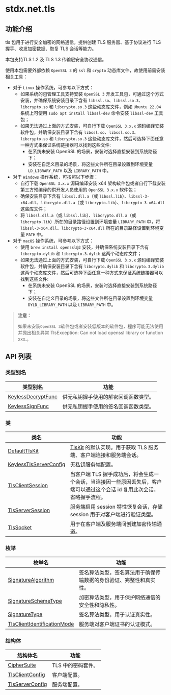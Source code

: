 # stdx.net.tls

## 功能介绍

tls 包用于进行安全加密的网络通信，提供创建 TLS 服务器、基于协议进行 TLS 握手、收发加密数据、恢复 TLS 会话等能力。

本包支持TLS 1.2 及 TLS 1.3 传输层安全协议通信。

使用本包需要外部依赖 `OpenSSL 3` 的 `ssl` 和 `crypto` 动态库文件，故使用前需安装相关工具：

- 对于 `Linux` 操作系统，可参考以下方式：
    - 如果系统的包管理工具支持安装 `OpenSSL 3` 开发工具包，可通过这个方式安装，并确保系统安装目录下含有 `libssl.so`、`libssl.so.3`、`libcrypto.so` 和 `libcrypto.so.3` 这些动态库文件，例如 `Ubuntu 22.04` 系统上可使用 `sudo apt install libssl-dev` 命令安装 `libssl-dev` 工具包；
    - 如果无法通过上面的方式安装，可自行下载 `OpenSSL 3.x.x` 源码编译安装软件包，并确保安装目录下含有 `libssl.so`、`libssl.so.3`、`libcrypto.so` 和 `libcrypto.so.3` 这些动态库文件，然后可选择下面任意一种方式来保证系统链接器可以找到这些文件:
        - 在系统未安装 OpenSSL 的场景，安装时选择直接安装到系统路径下；
        - 安装在自定义目录的场景，将这些文件所在目录设置到环境变量 `LD_LIBRARY_PATH` 以及 `LIBRARY_PATH` 中。
- 对于 `Windows` 操作系统，可按照以下步骤：
    - 自行下载 `OpenSSL 3.x.x` 源码编译安装 x64 架构软件包或者自行下载安装第三方预编译的供开发人员使用的 `OpenSSL 3.x.x` 软件包；
    - 确保安装目录下含有 `libssl.dll.a`（或 `libssl.lib`）、`libssl-3-x64.dll`、`libcrypto.dll.a`（或 `libcrypto.lib`）、`libcrypto-3-x64.dll` 这些库文件；
    - 将 `libssl.dll.a`（或 `libssl.lib`）、`libcrypto.dll.a`（或 `libcrypto.lib`）所在的目录路径设置到环境变量 `LIBRARY_PATH` 中，将 `libssl-3-x64.dll`、`libcrypto-3-x64.dll` 所在的目录路径设置到环境变量 `PATH` 中。
- 对于 `macOS` 操作系统，可参考以下方式：
    - 使用 `brew install openssl@3` 安装，并确保系统安装目录下含有 `libcrypto.dylib` 和 `libcrypto.3.dylib` 这两个动态库文件；
    - 如果无法通过上面的方式安装，可自行下载 `OpenSSL 3.x.x` 源码编译安装软件包，并确保安装目录下含有 `libcrypto.dylib` 和 `libcrypto.3.dylib` 这两个动态库文件，然后可选择下面任意一种方式来保证系统链接器可以找到这些文件:
        - 在系统未安装 OpenSSL 的场景，安装时选择直接安装到系统路径下；
        - 安装在自定义目录的场景，将这些文件所在目录设置到环境变量 `DYLD_LIBRARY_PATH` 以及 `LIBRARY_PATH` 中。

> **注意：**
>
> 如果未安装`OpenSSL 3`软件包或者安装低版本的软件包，程序可能无法使用并抛出相关异常 TlsException: Can not load openssl library or function xxx.。

## API 列表

### 类型别名

| 类型别名                                              | 功能                             |
| ----------------------------------------------------- | -------------------------------- |
| [KeylessDecryptFunc](./tls_package_api/tls_package_type.md#type-keylessdecryptfunc) | 供无私钥握手使用的解密回调函数类型。 |
| [KeylessSignFunc](./tls_package_api/tls_package_type.md#type-keylesssignfunc) | 供无私钥握手使用的签名回调函数类型。 |

### 类

| 类名                                                                                | 功能                                                                                                                                                       |
| ----------------------------------------------------------------------------------- | ---------------------------------------------------------------------------------------------------------------------------------------------------------- |
| [DefaultTlsKit](./tls_package_api/tls_package_classes.md#class-defaulttlskit)       | [TlsKit](../tls/common/tls_common_package_api/tls_common_package_interfaces.md#interface-tlskit) 的默认实现。用于获取 TLS 服务端、客户端连接和服务端会话。 |
| [KeylessTlsServerConfig](./tls_package_api/tls_package_classes.md#class-keylesstlsserverconfig) | 无私钥服务端配置。       |
| [TlsClientSession](./tls_package_api/tls_package_classes.md#class-tlsclientsession) | 当客户端 TLS 握手成功后，将会生成一个会话，当连接因一些原因丢失后，客户端可以通过这个会话 id 复用此次会话，省略握手流程。                                  |
| [TlsServerSession](./tls_package_api/tls_package_classes.md#class-tlsserversession) | 服务端启用 session 特性恢复会话，存储 session 用于对客户端进行验证类型。                                                                                   |
| [TlsSocket](./tls_package_api/tls_package_classes.md#class-tlssocket)               | 用于在客户端及服务端间创建加密传输通道。                                                                                                                   |

### 枚举

| 枚举名                                                                                                 | 功能                                                               |
| ------------------------------------------------------------------------------------------------------ | ------------------------------------------------------------------ |
| [SignatureAlgorithm](./tls_package_api/tls_package_enums.md#enum-signaturealgorithm)                   | 签名算法类型，签名算法用于确保传输数据的身份验证、完整性和真实性。 |
| [SignatureSchemeType](./tls_package_api/tls_package_enums.md#enum-signatureschemetype)                 | 加密算法类型，用于保护网络通信的安全性和隐私性。                   |
| [SignatureType](./tls_package_api/tls_package_enums.md#enum-signaturetype)                             | 签名算法类型，用于认证真实性。                                     |
| [TlsClientIdentificationMode](./tls_package_api/tls_package_enums.md#enum-tlsclientidentificationmode) | 服务端对客户端证书的认证模式。                                     |

### 结构体

| 结构体名                                                                           | 功能               |
| ---------------------------------------------------------------------------------- | ------------------ |
| [CipherSuite](./tls_package_api/tls_package_structs.md#struct-ciphersuite)         | TLS 中的密码套件。 |
| [TlsClientConfig](./tls_package_api/tls_package_structs.md#struct-tlsclientconfig) | 客户端配置。       |
| [TlsServerConfig](./tls_package_api/tls_package_structs.md#struct-tlsserverconfig) | 服务端配置。       |
